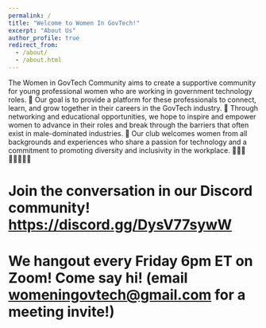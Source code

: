 ```yaml
---
permalink: /
title: "Welcome to Women In GovTech!"
excerpt: "About Us"
author_profile: true
redirect_from: 
  - /about/
  - /about.html
---
```


The Women in GovTech Community aims to create a supportive community for young professional women who are working in government technology roles. 🚀 
Our goal is to provide a platform for these professionals to connect, learn, and grow together in their careers in the GovTech industry. 🌱 
Through networking and educational opportunities, we hope to inspire and empower women to advance in their roles and break through the barriers that often exist in male-dominated industries. 💪 
Our club welcomes women from all backgrounds and experiences who share a passion for technology and a commitment to promoting diversity and inclusivity in the workplace. 🌈👩‍💻👩🏽‍💼💼✨

# Join the conversation in our Discord community! https://discord.gg/DysV77sywW

# We hangout every Friday 6pm ET on Zoom! Come say hi! (email womeningovtech@gmail.com for a meeting invite!)

